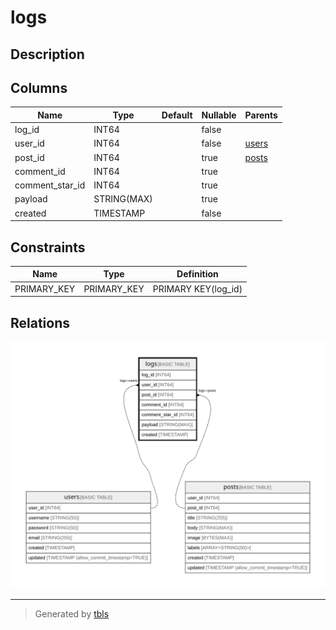 # logs

## Description

## Columns

| Name | Type | Default | Nullable | Parents |
| ---- | ---- | ------- | -------- | ------- |
| log_id | INT64 |  | false |  |
| user_id | INT64 |  | false | [users](users.md) |
| post_id | INT64 |  | true | [posts](posts.md) |
| comment_id | INT64 |  | true |  |
| comment_star_id | INT64 |  | true |  |
| payload | STRING(MAX) |  | true |  |
| created | TIMESTAMP |  | false |  |

## Constraints

| Name | Type | Definition |
| ---- | ---- | ---------- |
| PRIMARY_KEY | PRIMARY_KEY | PRIMARY KEY(log_id) |

## Relations

![er](logs.svg)

---

> Generated by [tbls](https://github.com/k1LoW/tbls)
